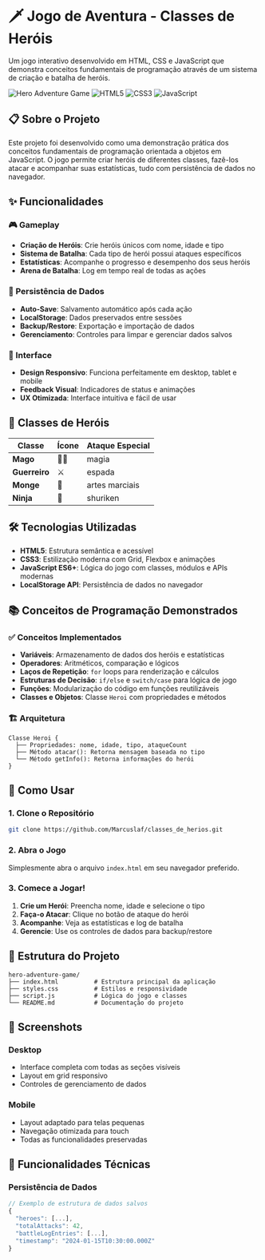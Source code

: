 # 🗡️ Jogo de Aventura - Classes de Heróis

Um jogo interativo desenvolvido em HTML, CSS e JavaScript que demonstra conceitos fundamentais de programação através de um sistema de criação e batalha de heróis.

![Hero Adventure Game](https://img.shields.io/badge/Status-Completo-brightgreen)
![HTML5](https://img.shields.io/badge/HTML5-E34F26?logo=html5&logoColor=white)
![CSS3](https://img.shields.io/badge/CSS3-1572B6?logo=css3&logoColor=white)
![JavaScript](https://img.shields.io/badge/JavaScript-F7DF1E?logo=javascript&logoColor=black)

## 📋 Sobre o Projeto

Este projeto foi desenvolvido como uma demonstração prática dos conceitos fundamentais de programação orientada a objetos em JavaScript. O jogo permite criar heróis de diferentes classes, fazê-los atacar e acompanhar suas estatísticas, tudo com persistência de dados no navegador.

## ✨ Funcionalidades

### 🎮 Gameplay
- **Criação de Heróis**: Crie heróis únicos com nome, idade e tipo
- **Sistema de Batalha**: Cada tipo de herói possui ataques específicos
- **Estatísticas**: Acompanhe o progresso e desempenho dos seus heróis
- **Arena de Batalha**: Log em tempo real de todas as ações

### 💾 Persistência de Dados
- **Auto-Save**: Salvamento automático após cada ação
- **LocalStorage**: Dados preservados entre sessões
- **Backup/Restore**: Exportação e importação de dados
- **Gerenciamento**: Controles para limpar e gerenciar dados salvos

### 📱 Interface
- **Design Responsivo**: Funciona perfeitamente em desktop, tablet e mobile
- **Feedback Visual**: Indicadores de status e animações
- **UX Otimizada**: Interface intuitiva e fácil de usar

## 🎯 Classes de Heróis

| Classe | Ícone | Ataque Especial |
|--------|-------|-----------------|
| **Mago** | 🧙‍♂️ | magia |
| **Guerreiro** | ⚔️ | espada |
| **Monge** | 🥋 | artes marciais |
| **Ninja** | 🥷 | shuriken |

## 🛠️ Tecnologias Utilizadas

- **HTML5**: Estrutura semântica e acessível
- **CSS3**: Estilização moderna com Grid, Flexbox e animações
- **JavaScript ES6+**: Lógica do jogo com classes, módulos e APIs modernas
- **LocalStorage API**: Persistência de dados no navegador

## 📚 Conceitos de Programação Demonstrados

### ✅ Conceitos Implementados
- **Variáveis**: Armazenamento de dados dos heróis e estatísticas
- **Operadores**: Aritméticos, comparação e lógicos
- **Laços de Repetição**: `for` loops para renderização e cálculos
- **Estruturas de Decisão**: `if/else` e `switch/case` para lógica de jogo
- **Funções**: Modularização do código em funções reutilizáveis
- **Classes e Objetos**: Classe `Heroi` com propriedades e métodos

### 🏗️ Arquitetura
```
Classe Heroi {
  ├── Propriedades: nome, idade, tipo, ataqueCount
  ├── Método atacar(): Retorna mensagem baseada no tipo
  └── Método getInfo(): Retorna informações do herói
}
```

## 🚀 Como Usar

### 1. Clone o Repositório
```bash
git clone https://github.com/Marcuslaf/classes_de_herios.git
```

### 2. Abra o Jogo
Simplesmente abra o arquivo `index.html` em seu navegador preferido.

### 3. Comece a Jogar!
1. **Crie um Herói**: Preencha nome, idade e selecione o tipo
2. **Faça-o Atacar**: Clique no botão de ataque do herói
3. **Acompanhe**: Veja as estatísticas e log de batalha
4. **Gerencie**: Use os controles de dados para backup/restore

## 📁 Estrutura do Projeto

```
hero-adventure-game/
├── index.html          # Estrutura principal da aplicação
├── styles.css          # Estilos e responsividade
├── script.js           # Lógica do jogo e classes
└── README.md           # Documentação do projeto
```

## 🎨 Screenshots

### Desktop
- Interface completa com todas as seções visíveis
- Layout em grid responsivo
- Controles de gerenciamento de dados

### Mobile
- Layout adaptado para telas pequenas
- Navegação otimizada para touch
- Todas as funcionalidades preservadas

## 🔧 Funcionalidades Técnicas

### Persistência de Dados
```javascript
// Exemplo de estrutura de dados salvos
{
  "heroes": [...],
  "totalAttacks": 42,
  "battleLogEntries": [...],
  "timestamp": "2024-01-15T10:30:00.000Z"
}
